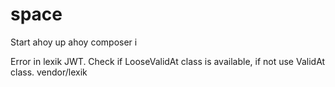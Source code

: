 # space

Start
ahoy up
ahoy composer i

Error in lexik JWT.
Check if LooseValidAt class is available, if not use  ValidAt class.
vendor/lexik